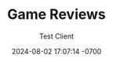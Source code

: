 ---
layout: gallery
title: Game Reviews
author: Test Client
date: 2024-08-02 17:07:14 -0700
permalink: /test
image: YBA.jpg
---